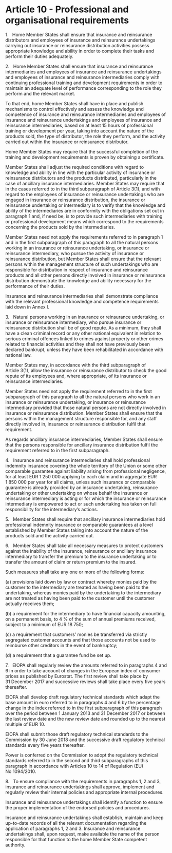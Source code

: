 # Article 10 - Professional and organisational requirements


1.   Home Member States shall ensure that insurance and reinsurance distributors and employees of insurance and reinsurance undertakings carrying out insurance or reinsurance distribution activities possess appropriate knowledge and ability in order to complete their tasks and perform their duties adequately.

2.   Home Member States shall ensure that insurance and reinsurance intermediaries and employees of insurance and reinsurance undertakings and employees of insurance and reinsurance intermediaries comply with continuing professional training and development requirements in order to maintain an adequate level of performance corresponding to the role they perform and the relevant market.

To that end, home Member States shall have in place and publish mechanisms to control effectively and assess the knowledge and competence of insurance and reinsurance intermediaries and employees of insurance and reinsurance undertakings and employees of insurance and reinsurance intermediaries, based on at least 15 hours of professional training or development per year, taking into account the nature of the products sold, the type of distributor, the role they perform, and the activity carried out within the insurance or reinsurance distributor.

Home Member States may require that the successful completion of the training and development requirements is proven by obtaining a certificate.

Member States shall adjust the required conditions with regard to knowledge and ability in line with the particular activity of insurance or reinsurance distributors and the products distributed, particularly in the case of ancillary insurance intermediaries. Member States may require that in the cases referred to in the third subparagraph of Article 3(1), and with regard to the employees of insurance or reinsurance undertakings who are engaged in insurance or reinsurance distribution, the insurance or reinsurance undertaking or intermediary is to verify that the knowledge and ability of the intermediaries are in conformity with the obligations set out in paragraph 1 and, if need be, is to provide such intermediaries with training or professional development means which correspond to the requirements concerning the products sold by the intermediaries.

Member States need not apply the requirements referred to in paragraph 1 and in the first subparagraph of this paragraph to all the natural persons working in an insurance or reinsurance undertaking, or insurance or reinsurance intermediary, who pursue the activity of insurance or reinsurance distribution, but Member States shall ensure that the relevant persons within the management structure of such undertakings who are responsible for distribution in respect of insurance and reinsurance products and all other persons directly involved in insurance or reinsurance distribution demonstrate the knowledge and ability necessary for the performance of their duties.

Insurance and reinsurance intermediaries shall demonstrate compliance with the relevant professional knowledge and competence requirements laid down in Annex I.

3.   Natural persons working in an insurance or reinsurance undertaking, or insurance or reinsurance intermediary, who pursue insurance or reinsurance distribution shall be of good repute. As a minimum, they shall have a clean criminal record or any other national equivalent in relation to serious criminal offences linked to crimes against property or other crimes related to financial activities and they shall not have previously been declared bankrupt, unless they have been rehabilitated in accordance with national law.

Member States may, in accordance with the third subparagraph of Article 3(1), allow the insurance or reinsurance distributor to check the good repute of its employees and, where appropriate, of its insurance or reinsurance intermediaries.

Member States need not apply the requirement referred to in the first subparagraph of this paragraph to all the natural persons who work in an insurance or reinsurance undertaking, or insurance or reinsurance intermediary provided that those natural persons are not directly involved in insurance or reinsurance distribution. Member States shall ensure that the persons within the management structure responsible for, and any staff directly involved in, insurance or reinsurance distribution fulfil that requirement.

As regards ancillary insurance intermediaries, Member States shall ensure that the persons responsible for ancillary insurance distribution fulfil the requirement referred to in the first subparagraph.

4.   Insurance and reinsurance intermediaries shall hold professional indemnity insurance covering the whole territory of the Union or some other comparable guarantee against liability arising from professional negligence, for at least EUR 1 250 000 applying to each claim and in aggregate EUR 1 850 000 per year for all claims, unless such insurance or comparable guarantee is already provided by an insurance undertaking, reinsurance undertaking or other undertaking on whose behalf the insurance or reinsurance intermediary is acting or for which the insurance or reinsurance intermediary is empowered to act or such undertaking has taken on full responsibility for the intermediary’s actions.

5.   Member States shall require that ancillary insurance intermediaries hold professional indemnity insurance or comparable guarantees at a level established by Member States taking into account the nature of the products sold and the activity carried out.

6.   Member States shall take all necessary measures to protect customers against the inability of the insurance, reinsurance or ancillary insurance intermediary to transfer the premium to the insurance undertaking or to transfer the amount of claim or return premium to the insured.

Such measures shall take any one or more of the following forms:

(a) provisions laid down by law or contract whereby monies paid by the customer to the intermediary are treated as having been paid to the undertaking, whereas monies paid by the undertaking to the intermediary are not treated as having been paid to the customer until the customer actually receives them;

(b) a requirement for the intermediary to have financial capacity amounting, on a permanent basis, to 4 % of the sum of annual premiums received, subject to a minimum of EUR 18 750;

(c) a requirement that customers’ monies be transferred via strictly segregated customer accounts and that those accounts not be used to reimburse other creditors in the event of bankruptcy;

(d) a requirement that a guarantee fund be set up.

7.   EIOPA shall regularly review the amounts referred to in paragraphs 4 and 6 in order to take account of changes in the European index of consumer prices as published by Eurostat. The first review shall take place by 31 December 2017 and successive reviews shall take place every five years thereafter.

EIOPA shall develop draft regulatory technical standards which adapt the base amount in euro referred to in paragraphs 4 and 6 by the percentage change in the index referred to in the first subparagraph of this paragraph over the period between 1 January 2013 and 31 December 2017 or between the last review date and the new review date and rounded up to the nearest multiple of EUR 10.

EIOPA shall submit those draft regulatory technical standards to the Commission by 30 June 2018 and the successive draft regulatory technical standards every five years thereafter.

Power is conferred on the Commission to adopt the regulatory technical standards referred to in the second and third subparagraphs of this paragraph in accordance with Articles 10 to 14 of Regulation (EU) No 1094/2010.

8.   To ensure compliance with the requirements in paragraphs 1, 2 and 3, insurance and reinsurance undertakings shall approve, implement and regularly review their internal policies and appropriate internal procedures.

Insurance and reinsurance undertakings shall identify a function to ensure the proper implementation of the endorsed policies and procedures.

Insurance and reinsurance undertakings shall establish, maintain and keep up-to-date records of all the relevant documentation regarding the application of paragraphs 1, 2 and 3. Insurance and reinsurance undertakings shall, upon request, make available the name of the person responsible for that function to the home Member State competent authority.
